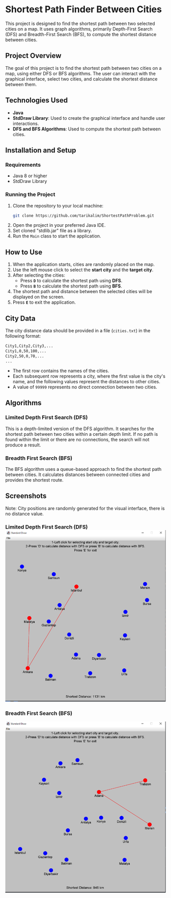 
# Shortest Path Finder Between Cities

This project is designed to find the shortest path between two selected cities on a map. 
It uses graph algorithms, primarily Depth-First Search (DFS) and Breadth-First Search (BFS), 
to compute the shortest distance between cities.

## Project Overview

The goal of this project is to find the shortest path between two cities on a map, 
using either DFS or BFS algorithms. The user can interact with the graphical interface, 
select two cities, and calculate the shortest distance between them.

## Technologies Used

- **Java**
- **StdDraw Library**: Used to create the graphical interface and handle user interactions.
- **DFS and BFS Algorithms**: Used to compute the shortest path between cities.

## Installation and Setup

### Requirements
- Java 8 or higher
- StdDraw Library

### Running the Project
1. Clone the repository to your local machine:
   ```bash
   git clone https://github.com/tarikalim/ShortestPathProblem.git
   ```
2. Open the project in your preferred Java IDE.
3. Set cloned "stdlib.jar" file as a library. 
4. Run the `Main` class to start the application.

## How to Use

1. When the application starts, cities are randomly placed on the map.
2. Use the left mouse click to select the **start city** and the **target city**.
3. After selecting the cities:
    - Press **`D`** to calculate the shortest path using **DFS**.
    - Press **`B`** to calculate the shortest path using **BFS**.
4. The shortest path and distance between the selected cities will be displayed on the screen.
5. Press **`E`** to exit the application.

## City Data

The city distance data should be provided in a file (`cities.txt`) in the following format:

```plaintext
City1,City2,City3,...
City1,0,50,100,...
City2,50,0,70,...
...
```

- The first row contains the names of the cities.
- Each subsequent row represents a city, where the first value is the city's name, and the following values represent the distances to other cities.
- A value of `99999` represents no direct connection between two cities.

## Algorithms

### Limited Depth First Search (DFS)
This is a depth-limited version of the DFS algorithm. It searches for the shortest path between two cities within a certain depth limit. If no path is found within the limit or there are no connections, the search will not produce a result.

### Breadth First Search (BFS)
The BFS algorithm uses a queue-based approach to find the shortest path between cities. It calculates distances between connected cities and provides the shortest route.

## Screenshots
Note: City positions are randomly generated for the visual interface, there is no distance value.
### Limited Depth First Search (DFS)![BFS](/images/BFS.png)
### Breadth First Search (BFS)
![DFS](/images/DFS.png)
